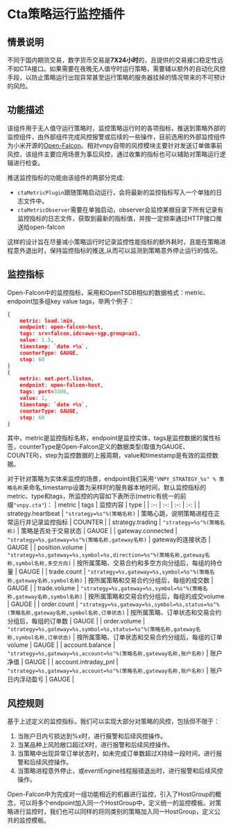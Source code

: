 # Cta策略运行监控插件
## 情景说明
不同于国内期货交易，数字货币交易是**7X24小时**的，且提供的交易接口稳定性远不如CTA接口。如果需要在夜晚无人值守时运行策略，需要辅以额外的自动化风控手段，以防止策略运行出现异常甚至运行策略的服务器挂掉的情况带来的不可预计的风险。
## 功能描述
该组件用于无人值守运行策略时，监控策略运行时的各项指标，推送到策略外部的监控组件，由外部组件完成风控报警或后续的一些操作，目前选用的外部监控组件为小米开源的[Open-Falcon](https://github.com/open-falcon/falcon-plus)。相对vnpy自带的风控模块主要针对发送订单做事前风控，该组件主要应用场景为事后风控，通过收集的指标也可以辅助对策略运行逻辑进行检查。

推送监控指标的功能由该组件的两部分完成:
- `ctaMetricPlugin`跟随策略启动运行，会将最新的监控指标写入一个单独的日志文件中。
- `ctaMetricObserver`需要在单独启动，observer会监控某根目录下所有记录有监控指标的日志文件，获取到最新的指标值，并按一定频率通过HTTP接口推送给open-falcon

这样的设计旨在尽量减小策略运行时记录监控性能指标的额外耗时，且能在策略进程意外退出时，保持监控指标的推送,从而可以监测到策略意外停止运行的情况。
## 监控指标
Open-Falcon中的监控指标，采用和OpenTSDB相似的数据格式：metric、endpoint加多组key value tags，举两个例子：
```json
{
    metric: load.1min,
    endpoint: open-falcon-host,
    tags: srv=falcon,idc=aws-sgp,group=az1,
    value: 1.5,
    timestamp: `date +%s`,
    counterType: GAUGE,
    step: 60
}
{
    metric: net.port.listen,
    endpoint: open-falcon-host,
    tags: port=3306,
    value: 1,
    timestamp: `date +%s`,
    counterType: GAUGE,
    step: 60
}
```
其中，metric是监控指标名称，endpoint是监控实体，tags是监控数据的属性标签，counterType是Open-Falcon定义的数据类型(取值为GAUGE、COUNTER)，step为监控数据的上报周期，value和timestamp是有效的监控数据。

对于针对策略为实体来监控的场景，endpoint我们采用```"VNPY_STRATEGY_%s" % 策略名称```来命名,timestamp设置为采样时的服务器本地时间，默认监控指标的metric、type和tags，所监控的内容如下表所示(metric有统一的前缀`"vnpy.cta"`)：
| metric | tags | 监控内容 | type | 
| :-: | :-: | :-: | :-: |
| strategy.heartbeat | `"strategy=%s"%(策略名称)` | 策略心跳，说明策略进程在正常运行并记录监控指标 | COUNTER |
| strategy.trading | `"strategy=%s"%(策略名称)` | 策略是否处于交易状态 | GAUGE |
| gateway.connected | `"strategy=%s,gateway=%s"%(策略名称,gateway名称)` | gateway的连接状态 | GAUGE |
| position.volume | `"strategy=%s,gateway=%s,symbol=%s,direction=%s"%(策略名称,gateway名称,symbol名称,多空方向)` | 按所属策略、交易合约和多空方向分组后，每组的持仓量 | GAUGE |
| trade.count | `"strategy=%s,gateway=%s,symbol=%s"%(策略名称,gateway名称,symbol名称)` | 按所属策略和交易合约分组后，每组的成交数 | GAUGE |
| trade.volume | `"strategy=%s,gateway=%s,symbol=%s"%(策略名称,gateway名称,symbol名称)` | 按所属策略和交易合约分组后，每组的成交volume | GAUGE |
| order.count | `"strategy=%s,gateway=%s,symbol=%s,status=%s"%(策略名称,gateway名称,symbol名称,订单状态)` | 按所属策略、订单状态和交易合约分组后，每组的订单数 | GAUGE |
| order.volume | `"strategy=%s,gateway=%s,symbol=%s,status=%s"%(策略名称,gateway名称,symbol名称,订单状态)` | 按所属策略、订单状态和交易合约分组后，每组的订单volume | GAUGE |
| account.balance | `"strategy=%s,gateway=%s,account=%s"%(策略名称,gateway名称,账户名称)` | 账户净值 | GAUGE |
| account.intraday_pnl | `"strategy=%s,gateway=%s,account=%s"%(策略名称,gateway名称,账户名称)` | 账户日内浮动盈亏 | GAUGE |

## 风控规则

基于上述定义的监控指标，我们可以实现大部分对策略的风控，包括但不限于：
1. 当账户日内亏损达到%x时，进行报警和后续风控操作。
2. 当某品种上风险敞口超过X时，进行报警和后续风控操作。
3. 当策略中出现异常订单状态时，如未完成订单数超过X持续一段时间，进行报警和后续风控操作。
4. 当策略进程意外停止，或eventEngine线程报错退出时，进行报警和后续风控操作。

Open-Falcon中为完成对一组功能相近的机器进行监控，引入了HostGroup的概念，可以将多个endpoint加入同一个HostGroup中，定义统一的监控模板。对策略进行监控时，我们也可以同样的将同类别的策略加入同一HostGroup，定义公共的监控模板。